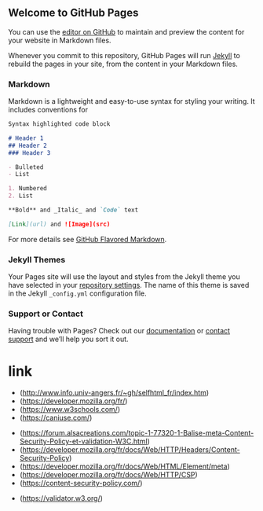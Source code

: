 ## Welcome to GitHub Pages

You can use the [editor on GitHub](https://github.com/cdegols/SiteWeb-Test/edit/master/README.md) to maintain and preview the content for your website in Markdown files.

Whenever you commit to this repository, GitHub Pages will run [Jekyll](https://jekyllrb.com/) to rebuild the pages in your site, from the content in your Markdown files.

### Markdown

Markdown is a lightweight and easy-to-use syntax for styling your writing. It includes conventions for

```markdown
Syntax highlighted code block

# Header 1
## Header 2
### Header 3

- Bulleted
- List

1. Numbered
2. List

**Bold** and _Italic_ and `Code` text

[Link](url) and ![Image](src)
```

For more details see [GitHub Flavored Markdown](https://guides.github.com/features/mastering-markdown/).

### Jekyll Themes

Your Pages site will use the layout and styles from the Jekyll theme you have selected in your [repository settings](https://github.com/cdegols/SiteWeb-Test/settings). The name of this theme is saved in the Jekyll `_config.yml` configuration file.

### Support or Contact

Having trouble with Pages? Check out our [documentation](https://help.github.com/categories/github-pages-basics/) or [contact support](https://github.com/contact) and we’ll help you sort it out.

# link
- (http://www.info.univ-angers.fr/~gh/selfhtml_fr/index.htm)
- (https://developer.mozilla.org/fr/)
- (https://www.w3schools.com/)
- (https://caniuse.com/)  


* (https://forum.alsacreations.com/topic-1-77320-1-Balise-meta-Content-Security-Policy-et-validation-W3C.html)
* (https://developer.mozilla.org/fr/docs/Web/HTTP/Headers/Content-Security-Policy)
* (https://developer.mozilla.org/fr/docs/Web/HTML/Element/meta)
* (https://developer.mozilla.org/fr/docs/Web/HTTP/CSP)
* (https://content-security-policy.com/)  


- (https://validator.w3.org/)
